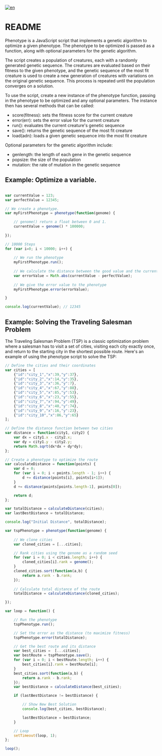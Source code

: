 [![en](https://img.shields.io/badge/lang-en-red.svg)](https://github.com/alexandrebaux/phenotype/blob/master/README.md)

# README

Phenotype is a JavaScript script that implements a genetic algorithm to optimize a given phenotype. The phenotype to be optimized is passed as a function, along with optional parameters for the genetic algorithm.

The script creates a population of creatures, each with a randomly generated genetic sequence. The creatures are evaluated based on their fitness to the given phenotype, and the genetic sequence of the most fit creature is used to create a new generation of creatures with variations on the original genetic sequence. This process is repeated until the population converges on a solution.

To use the script, create a new instance of the phenotype function, passing in the phenotype to be optimized and any optional parameters. The instance then has several methods that can be called:

- score(fitness): sets the fitness score for the current creature
- error(err): sets the error value for the current creature
- run(): evaluates the current creature's genetic sequence
- save(): returns the genetic sequence of the most fit creature
- load(adn): loads a given genetic sequence into the most fit creature

Optional parameters for the genetic algorithm include:

- genlength: the length of each gene in the genetic sequence
- popsize: the size of the population
- mutation: the rate of mutation in the genetic sequence


## Example: Optimize a variable.

```javascript

var currentValue = 123; 
var perfectValue = 12345;

// We create a phenotype.
var myFirstPhenotype = phenotype(function(genome) {

    // genome() return a float between 0 and 1.
    currentValue = genome() * 100000; 
 
});

// 10000 Steps 
for (var i=0; i < 10000; i++) {
    
    // We run the phenotype
    myFirstPhenotype.run();
    
    // We calculate the distance between the good value and the current value
    var errorValue = Math.abs(currentValue - perfectValue);
    
    // We give the error value to the phenotype
    myFirstPhenotype.error(errorValue);    

}

console.log(currentValue); // 12345
```

## Example: Solving the Traveling Salesman Problem

The Traveling Salesman Problem (TSP) is a classic optimization problem where a salesman has to visit a set of cities, visiting each city exactly once, and return to the starting city in the shortest possible route. Here's an example of using the phenotype script to solve the TSP:

```javascript
// Define the cities and their coordinates
var cities = [
    {"id":"city_1","x":39,"y":37},
    {"id":"city_2","x":14,"y":35},
    {"id":"city_3","x":36,"y":7},
    {"id":"city_4","x":67,"y":88},
    {"id":"city_5","x":85,"y":53},
    {"id":"city_6","x":23,"y":55},
    {"id":"city_7","x":94,"y":49},
    {"id":"city_8","x":40,"y":74},
    {"id":"city_9","x":16,"y":23},
    {"id":"city_10","x":86,"y":65}
];

// Define the distance function between two cities
var distance = function(city1, city2) {
    var dx = city1.x - city2.x;
    var dy = city1.y - city2.y;
    return Math.sqrt(dx*dx + dy*dy);
};

// Create a phenotype to optimize the route
var calculateDistance = function(points) {
    var d = 0;
    for (var i = 0; i < points.length - 1; i++) {
        d += distance(points[i], points[i+1]);
    }
    d += distance(points[points.length-1], points[0]);

    return d;
};

var totalDistance = calculateDistance(cities);
var lastBestDistance = totalDistance;

console.log("Initial Distance", totalDistance);

var tspPhenotype = phenotype(function(genome) {
    
    // We clone cities
    var cloned_cities = [...cities];

    // Rank cities using the genome as a random seed
    for (var i = 0; i < cities.length; i++) {
        cloned_cities[i].rank = genome();
    }
    cloned_cities.sort(function(a,b) {
        return a.rank - b.rank;
    });
    
    // Calculate total distance of the route
    totalDistance = calculateDistance(cloned_cities);

});

var loop = function() {

    // Run the phenotype 
    tspPhenotype.run();

    // Set the error as the distance (to maximize fitness)
    tspPhenotype.error(totalDistance);

    // Get the best route and its distance
    var best_cities =  [...cities];
    var bestRoute = tspPhenotype.save();
    for (var i = 0; i < bestRoute.length; i++) {
        best_cities[i].rank = bestRoute[i];   
    }
    best_cities.sort(function(a,b) {
        return a.rank - b.rank;
    });
    var bestDistance = calculateDistance(best_cities);

    if (lastBestDistance != bestDistance) {

        // Show New Best Solution
        console.log(best_cities, bestDistance);

        lastBestDistance = bestDistance;
    }

    // Loop
    setTimeout(loop, 1);
};

loop();

```
